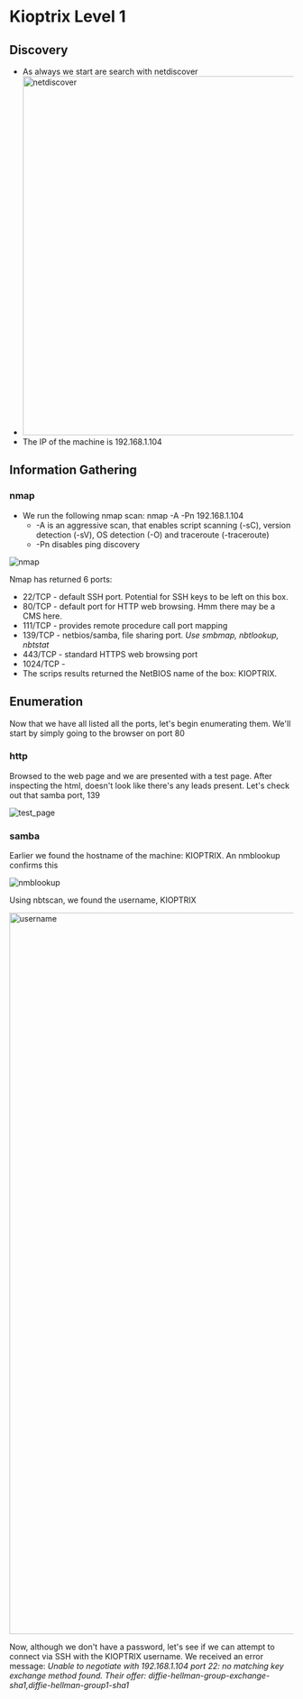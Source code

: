 # Kioptrix Level 1
## Discovery
- As always we start are search with netdiscover
- <img width="637" alt="netdiscover" src="https://user-images.githubusercontent.com/15880042/112721521-98a69200-8eda-11eb-831b-6065769aa8b0.png">
- The IP of the machine is 192.168.1.104

## Information Gathering

### nmap
* We run the following nmap scan: nmap -A -Pn 192.168.1.104
  * -A is an aggressive scan, that enables script scanning (-sC), version detection (-sV), OS detection (-O) and traceroute (-traceroute)
  * -Pn disables ping discovery

![nmap](https://user-images.githubusercontent.com/15880042/112721896-c987c680-8edc-11eb-850e-36058baedd07.png)

Nmap has returned 6 ports:
* 22/TCP - default SSH port. Potential for SSH keys to be left on this box.
* 80/TCP - default port for HTTP web browsing. Hmm there may be a CMS here.
* 111/TCP - provides remote procedure call port mapping
* 139/TCP - netbios/samba, file sharing port. *Use smbmap, nbtlookup, nbtstat*
* 443/TCP - standard HTTPS web browsing port
* 1024/TCP - 
* The scrips results returned the NetBIOS name of the box: KIOPTRIX.

## Enumeration

Now that we have all listed all the ports, let's begin enumerating them. We'll start by simply going to the browser on port 80

### http

Browsed to the web page and we are presented with a test page. After inspecting the html, doesn't look like there's any leads present. Let's 
check out that samba port, 139

![test_page](https://user-images.githubusercontent.com/15880042/112722773-c3e0af80-8ee1-11eb-97bc-76a2bf1c7d4a.png)


### samba

Earlier we found the hostname of the machine: KIOPTRIX. An nmblookup confirms this

![nmblookup](https://user-images.githubusercontent.com/15880042/112723018-e8895700-8ee2-11eb-8058-5daad5c279a4.png)

Using nbtscan, we found the username, KIOPTRIX

<img width="1280" alt="username" src="https://user-images.githubusercontent.com/15880042/112726988-92261380-8ef6-11eb-913a-de853464d1c2.png">

Now, although we don't have a password, let's see if we can attempt to connect via SSH with the KIOPTRIX username. We received an error message:
*Unable to negotiate with 192.168.1.104 port 22: no matching key exchange method found. Their offer: diffie-hellman-group-exchange-sha1,diffie-hellman-group1-sha1*

